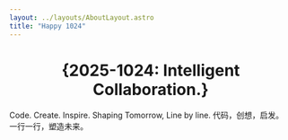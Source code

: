 ```yaml
---
layout: ../layouts/AboutLayout.astro
title: "Happy 1024"
---
```

<h1 style="text-align:center;">{2025-1024: Intelligent Collaboration.}</h1>
Code. Create. Inspire.
Shaping Tomorrow, Line by line.
代码，创想，启发。
一行一行，塑造未来。
